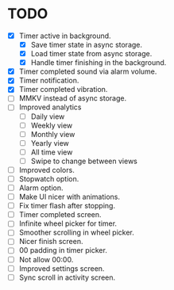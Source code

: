 # TODO

- [x] Timer active in background.
   - [x] Save timer state in async storage.
   - [x] Load timer state from async storage.
   - [x] Handle timer finishing in the background.
- [x] Timer completed sound via alarm volume.
- [x] Timer notification.
- [x] Timer completed vibration.
- [ ] MMKV instead of async storage.
- [ ] Improved analytics
   - [ ] Daily view
   - [ ] Weekly view
   - [ ] Monthly view
   - [ ] Yearly view
   - [ ] All time view
   - [ ] Swipe to change between views
- [ ] Improved colors.
- [ ] Stopwatch option.
- [ ] Alarm option.
- [ ] Make UI nicer with animations.
- [ ] Fix timer flash after stopping.
- [ ] Timer completed screen.
- [ ] Infinite wheel picker for timer.
- [ ] Smoother scrolling in wheel picker.
- [ ] Nicer finish screen.
- [ ] 00 padding in timer picker.
- [ ] Not allow 00:00.
- [ ] Improved settings screen.
- [ ] Sync scroll in activity screen.
